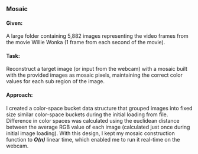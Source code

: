 ### Mosaic

#### Given:
A large folder containing 5,882 images representing the video frames from the movie Willie Wonka (1 frame from each second of the movie).

#### Task:

Reconstruct a target image (or input from the webcam) with a mosaic built with the provided images as mosaic pixels, maintaining the correct color values for each sub region of the image. 

#### Approach:

I created a color-space bucket data structure that grouped images into fixed size similar color-space buckets during the initial loading from file. Difference in color spaces was calculated using the euclidean distance between the average RGB value of each image (calculated just once during initial image loading). With this design, I kept my mosaic construction function to ***O(n)*** linear time, which enabled me to run it real-time on the webcam.
